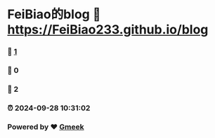 # FeiBiao的blog :link: https://FeiBiao233.github.io/blog 
### :page_facing_up: [1](https://FeiBiao233.github.io/blog/tag.html) 
### :speech_balloon: 0 
### :hibiscus: 2 
### :alarm_clock: 2024-09-28 10:31:02 
### Powered by :heart: [Gmeek](https://github.com/Meekdai/Gmeek)
